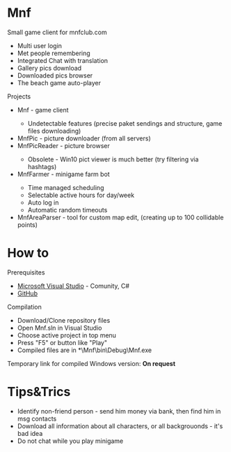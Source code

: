 # Mnf
Small game client for mnfclub.com

 <ul>
  <li>Multi user login</li>
  <li>Met people remembering</li>
  <li>Integrated Chat with translation</li>
  <li>Gallery pics download</li>
  <li>Downloaded pics browser</li>
  <li>The beach game auto-player</li>
</ul>

Projects
 <ul>
  <li>Mnf - game client</li>
  <ul>
    <li>Undetectable features (precise paket sendings and structure, game files downloading)</li>
  </ul>
  <li>MnfPic - picture downloader (from all servers)</li>
  <li>MnfPicReader - picture browser</li>
  <ul>
    <li>Obsolete - Win10 pict viewer is much better (try filtering via hashtags)</li>
  </ul>
  <li>MnfFarmer - minigame farm bot</li>
  <ul>
    <li>Time managed scheduling</li>
    <li>Selectable active hours for day/week</li>
    <li>Auto log in</li>
    <li>Automatic random timeouts</li>
  </ul>
  <li>MnfAreaParser - tool for custom map edit, (creating up to 100 collidable points)</li>
</ul>

# How to
Prerequisites 
<ul>
 <li><a href="https://visualstudio.microsoft.com/">Microsoft Visual Studio</a> - Comunity, C#</li>
 <li><a href="https://desktop.github.com">GitHub</a></li>
</ul>

Compilation
<ul>
 <li>Download/Clone repository files</li>
 <li>Open Mnf.sln in Visual Studio</li>
 <li>Choose active project in top menu</li>
 <li>Press "F5" or button like "Play"</li>
 <li>Compiled files are in *\Mnf\bin\Debug\Mnf.exe</li>
</ul>


Temporary link for compiled Windows version: <b>On request</b>

# Tips&Trics
<ul>
 <li>Identify non-friend person - send him money via bank, then find him in msg contacts</li>
 <li>Download all information about all characters, or all backgrouonds - it's bad idea</li>
 <li>Do not chat while you play minigame</li>
</ul>

